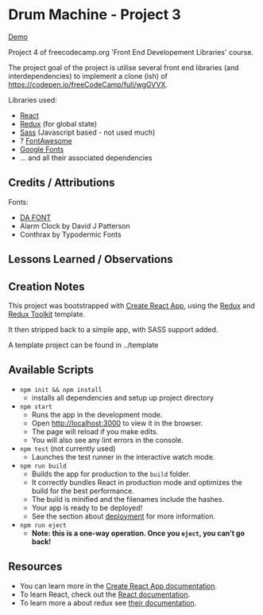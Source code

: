 # Drum Machine - Project 3

[Demo](https://74c5.github.io/FCC_FrontEndDevelopmentLibraries/JavascriptCalculator/snapshot/)

Project 4 of freecodecamp.org 'Front End Developement Libraries' course. 

The project goal of the project is utilise several front end libraries (and interdependencies) to implement a clone (ish) of https://codepen.io/freeCodeCamp/full/wgGVVX.

Libraries used:
- [React](https://reactjs.org)
- [Redux](https://redux.js.org) (for global state)
- [Sass](https://sass-lang.com) (Javascript based - not used much)
- ? [FontAwesome](https://fontawesome.com/)
- [Google Fonts](https://fonts.google.com)
- ... and all their associated dependencies

## Credits / Attributions

Fonts:
- [DA FONT](https://www.dafont.com/faq.php)
- Alarm Clock by David J Patterson
- Conthrax by Typodermic Fonts
 


## Lessons Learned / Observations


## Creation Notes

This project was bootstrapped with [Create React App](https://github.com/facebook/create-react-app), using the [Redux](https://redux.js.org/) and [Redux Toolkit](https://redux-toolkit.js.org/) template.

It then stripped back to a simple app, with SASS support added.

A template project can be found in ../template

## Available Scripts

- `npm init && npm install`
    - installs all dependencies and setup up project directory
- `npm start`
    - Runs the app in the development mode.
    - Open [http://localhost:3000](http://localhost:3000) to view it in the browser.
    - The page will reload if you make edits.<br />
    - You will also see any lint errors in the console.
- `npm test` (not currently used)
    - Launches the test runner in the interactive watch mode.<br />
- `npm run build`
    - Builds the app for production to the `build` folder.<br />
    - It correctly bundles React in production mode and optimizes the build for the best performance.
    - The build is minified and the filenames include the hashes.<br />
    - Your app is ready to be deployed!
    - See the section about [deployment](https://facebook.github.io/create-react-app/docs/deployment) for more information.
- `npm run eject`
    - **Note: this is a one-way operation. Once you `eject`, you can’t go back!**

## Resources

- You can learn more in the [Create React App documentation](https://facebook.github.io/create-react-app/docs/getting-started).
- To learn React, check out the [React documentation](https://reactjs.org/).
- To learn more a about redux see [their documentation](https://redux-toolkit.js.org/usage/usage-guide).

